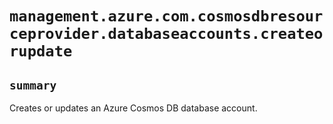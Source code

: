 # `management.azure.com.cosmosdbresourceprovider.databaseaccounts.createorupdate`

## `summary`
Creates or updates an Azure Cosmos DB database account.


